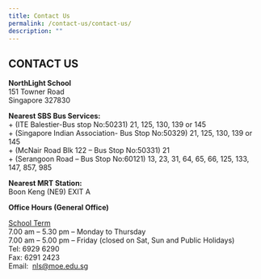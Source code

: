 ```yaml
---
title: Contact Us
permalink: /contact-us/contact-us/
description: ""
---
```

## CONTACT US

**NorthLight School**<br>
151 Towner Road<br>
Singapore 327830

**Nearest SBS Bus Services:**  <br>
\+ (ITE Balestier-Bus stop No:50231) 21, 125, 130, 139 or 145  <br>
\+ (Singapore Indian Association- Bus Stop No:50329) 21, 125, 130, 139 or 145<br>
\+ (McNair Road Blk 122 – Bus Stop No:50331) 21<br>
\+ (Serangoon Road – Bus Stop No:60121) 13, 23, 31, 64, 65, 66, 125, 133, 147, 857, 985

**Nearest MRT Station:**<br>
Boon Keng (NE9) EXIT A

**Office Hours (General Office)**

<u>School Term</u><br>
7.00 am – 5.30 pm – Monday to Thursday<br>
7.00 am – 5.00 pm – Friday (closed on Sat, Sun and Public Holidays)<br>
Tel: 6929 6290<br>
Fax: 6291 2423<br>
Email:  [nls@moe.edu.sg](mailto:nls@moe.edu.sg)